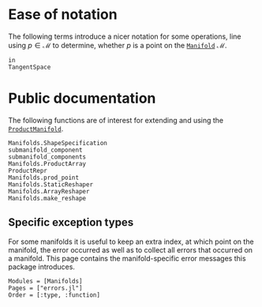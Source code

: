 # Ease of notation

The following terms introduce a nicer notation for some operations, line using $p ∈ \mathcal M$ to determine, whether $p$ is a point on the [`Manifold`](@ref) $\mathcal M$.

````@docs
in
TangentSpace
````

# Public documentation

The following functions are of interest for extending and using the [`ProductManifold`](@ref).

```@docs
Manifolds.ShapeSpecification
submanifold_component
submanifold_components
Manifolds.ProductArray
ProductRepr
Manifolds.prod_point
Manifolds.StaticReshaper
Manifolds.ArrayReshaper
Manifolds.make_reshape
```

## Specific exception types

For some manifolds it is useful to keep an extra index, at which point on the manifold, the error occurred as well as to collect all errors that occurred on a manifold. This page contains the manifold-specific error messages this package introduces.

```@autodocs
Modules = [Manifolds]
Pages = ["errors.jl"]
Order = [:type, :function]
```
